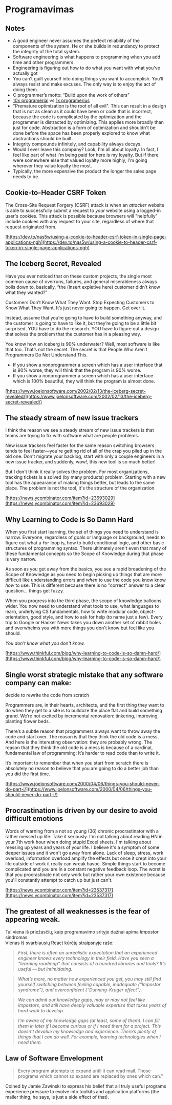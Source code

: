 # Programavimas

## Notes

* A good engineer never assumes the perfect reliability of the components of the system. He or she builds in redundancy to protect the integrity of the total system.
* Software engineering is what happens to programming when you add time and other programmers.
* Engineering is figuring out how to do what you want with what you’ve actually got
* You can’t guilt yourself into doing things you want to accomplish. You’ll always resist and make excuses. The only way is to enjoy the act of doing them.
* C programmer’s motto: “Build upon the work of others”
* [10x programeriai](http://10x.engineer/) vs [1x programerius](https://1x.engineer/)
* "Premature optimization is the root of all evil". This can result in a design that is not as clean as it could have been or code that is incorrect, because the code is complicated by the optimization and the programmer is distracted by optimizing. This applies more broadly than just for code. Abstraction is a form of optimization and shouldn't be done before the space has been properly explored to know what abstractions should be built.
* Integrity compounds infinitely, and capability always decays.
* Would I ever leave this company? Look, I'm all about loyalty. In fact, I feel like part of what I'm being paid for here is my loyalty. But if there were somewhere else that valued loyalty more highly, I'm going wherever they value loyalty the most.
* Typically, the more expensive the product the longer the sales page needs to be.

## Cookie-to-Header CSRF Token

The Cross-Site Request Forgery \(CSRF\) attack is when an _attacker_ website is able to successfully submit a request to _your_ website using a logged-in user's cookies. This attack is possible because browsers will "helpfully" include cookies with any request to your site, regardless of where that request originated from.

[https://dev.to/nas5w/using-a-cookie-to-header-csrf-token-in-single-page-applications-ngh](https://dev.to/nas5w/using-a-cookie-to-header-csrf-token-in-single-page-applications-ngh)

## The Iceberg Secret, Revealed

Have you ever noticed that on these custom projects, the single most common cause of overruns, failures, and general miserableness always boils down to, basically, “the \(insert expletive here\) customer didn’t know what they wanted?”

Customers Don’t Know What They Want. Stop Expecting Customers to Know What They Want. It’s just never going to happen. Get over it.

Instead, assume that you’re going to have to build something anyway, and the customer is going to have to like it, but they’re going to be a little bit surprised. YOU have to do the research. YOU have to figure out a design that solves the problem that the customer has in a pleasing way.

You know how an iceberg is 90% underwater? Well, most software is like that too. That’s not the secret. The secret is that People Who Aren’t Programmers Do Not Understand This.

* If you show a nonprogrammer a screen which has a user interface that is 90% worse, they will think that the program is 90% worse.
* If you show a nonprogrammer a screen which has a user interface which is 100% beautiful, they will think the program is almost done.

[https://www.joelonsoftware.com/2002/02/13/the-iceberg-secret-revealed/](https://www.joelonsoftware.com/2002/02/13/the-iceberg-secret-revealed/)

## The steady stream of new issue trackers

I think the reason we see a steady stream of new issue trackers is that teams are trying to fix with software what are people problems.

New issue trackers feel faster for the same reason switching browsers tends to feel faster—you're getting rid of all of the crap you piled up in the old one. Don't migrate your backlog, start with only a couple engineers in a new issue tracker, and suddenly, wow!, this new tool is so much better!

But I don't think it really solves the problem. For most organizations, tracking tickets is a solved \(by many products\) problem. Starting with a new tool has the appearance of making things better, but leads to the same place. The problem is not the tool, it's the structure of the organization.

[https://news.ycombinator.com/item?id=23693029](https://news.ycombinator.com/item?id=23693029)

## Why Learning to Code is So Damn Hard

When you first start learning, the set of things you need to understand is narrow. Everyone, regardless of goals or language or background, needs to figure out what a `for` loop is, how to build conditional logic, and other basic structures of programming syntax. There ultimately aren't even that many of these fundamental concepts so the Scope of Knowledge during that phase is very narrow.

As soon as you get away from the basics, you see a rapid broadening of the Scope of Knowledge as you need to begin picking up things that are more difficult like understanding errors and _when_ to use the code you know know _how_ to use. This is different because there is no "correct" answer to a clear question... things get fuzzy.

When you progress into the third phase, the scope of knowledge balloons wider. You now need to understand what tools to use, what languages to learn, underlying CS fundamentals, how to write modular code, object-orientation, good style, and how to ask for help \(to name just a few\). Every trip to Google or Hacker News takes you down another set of rabbit holes and overwhelms you with more things you don't know but feel like you should.

_You don't know what you don't know._

[https://www.thinkful.com/blog/why-learning-to-code-is-so-damn-hard/](https://www.thinkful.com/blog/why-learning-to-code-is-so-damn-hard/)

## Single worst strategic mistake that any software company can make: decide to rewrite the code from scratch

Programmers are, in their hearts, architects, and the first thing they want to do when they get to a site is to bulldoze the place flat and build something grand. We’re not excited by incremental renovation: tinkering, improving, planting flower beds.

There’s a subtle reason that programmers always want to throw away the code and start over. The reason is that they think the old code is a mess. And here is the interesting observation: they are probably wrong. The reason that they think the old code is a mess is because of a cardinal, fundamental law of programming: It’s harder to read code than to write it.

It’s important to remember that when you start from scratch there is absolutely no reason to believe that you are going to do a better job than you did the first time. 

[https://www.joelonsoftware.com/2000/04/06/things-you-should-never-do-part-i/](https://www.joelonsoftware.com/2000/04/06/things-you-should-never-do-part-i/)

## Procrastination is driven by our desire to avoid difficult emotions

Words of warning from a not so young \(36\) chronic procrastinator with a rather messed up life: Take it seriously. I'm not talking about reading HN in your 7th work hour when doing stupid Excel sheets. I'm talking about messing up years and years of your life. I believe it's a symptom of some deeper issues and it won't go away from alone. Lack of sleep, stress, work overload, information overload amplify the effects but once it crept into your life outside of work it really can wreak havoc. Simple things start to become complicated and you are in a constant negative feedback loop. The worst is that you procrastinate not only work but rather your own existence because you'll constantly attempt to catch up but just can't.

[https://news.ycombinator.com/item?id=23537317](https://news.ycombinator.com/item?id=23537317)

## The greatest of all weaknesses is the fear of appearing weak. 

Tai viena iš priežasčių, kaip programavimo srityje dažnai apima _Impostor_ sindromas.   
Vienas iš svarbiausių React kūrėjų [straipsnyje rašo](https://overreacted.io/things-i-dont-know-as-of-2018/):

> _First, there is often an unrealistic expectation that an experienced engineer knows every technology in their field. Have you seen a “learning roadmap” that consists of a hundred libraries and tools? It’s useful — but intimidating._

> _What’s more, no matter how experienced you get, you may still find yourself switching between feeling capable, inadequate \(“Impostor syndrome”\), and overconfident \(“Dunning–Kruger effect”\)._

> _We can admit our knowledge gaps, may or may not feel like impostors, and still have deeply valuable expertise that takes years of hard work to develop._

> _I’m aware of my knowledge gaps \(at least, some of them\). I can fill them in later if I become curious or if I need them for a project. This doesn’t devalue my knowledge and experience. There’s plenty of things that I can do well. For example, learning technologies when I need them._

## Law of Software Envelopment

> Every program attempts to expand until it can read mail. Those programs which cannot so expand are replaced by ones which can.”

Coined by Jamie Zawinski to express his belief that all truly useful programs experience pressure to evolve into toolkits and application platforms \(the mailer thing, he says, is just a side effect of that\).

